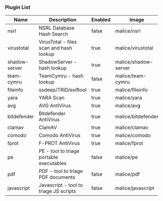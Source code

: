 ### Plugin List

| Name          | Description                              | Enabled | Image                | Category | Mime                   |
| ------------- | ---------------------------------------- | ------- | -------------------- | -------- | ---------------------- |
| nsrl          | NSRL Database Hash Search                | false   | malice/nsrl          | intel    | hash                   |
| virustotal    | VirusTotal - files scan and hash lookup  | true    | malice/virustotal    | intel    | hash                   |
| shadow-server | ShadowServer - hash lookup               | true    | malice/shadow-server | intel    | hash                   |
| team-cymru    | TeamCymru - hash lookup                  | false   | malice/team-cymru    | intel    | hash                   |
| fileinfo      | ssdeep/TRiD/exiftool                     | true    | malice/fileinfo      | metadata | *                      |
| yara          | YARA Scan                                | true    | malice/yara          | av       | *                      |
| avg           | AVG AntiVirus                            | true    | malice/avg           | av       | *                      |
| bitdefender   | Bitdefender AntiVirus                    | true    | malice/bitdefender   | av       | *                      |
| clamav        | ClamAV                                   | true    | malice/clamav        | av       | *                      |
| comodo        | Comodo AntiVirus                         | true    | malice/comodo        | av       | *                      |
| fprot         | F-PROT AntiVirus                         | true    | malice/fprot         | av       | *                      |
| pe            | PE - tool to triage portable executables | false   | malice/pe            | exe      | application/x-dosexec  |
| pdf           | PDF - tool to triage PDF documents       | false   | malice/pdf           | document | application/pdf        |
| javascript    | Javascript - tool to triage JS scripts   | false   | malice/javascript    | document | application/javascript |
